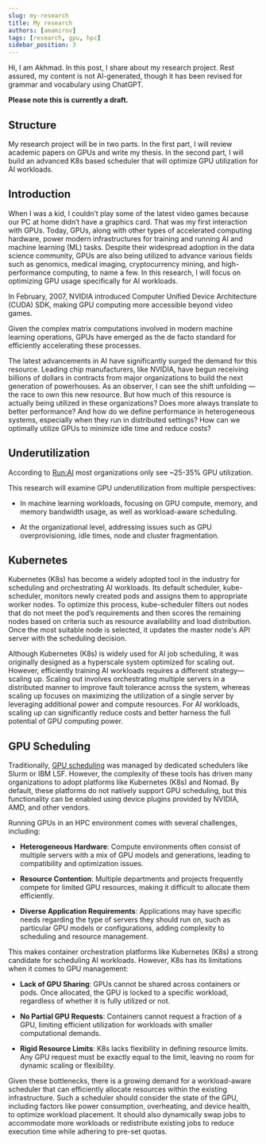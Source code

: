 ```yaml
---
slug: my-research
title: My research
authors: [amamirov]
tags: [research, gpu, hpc]
sidebar_position: 3
---
```


Hi, I am Akhmad. In this post, I share about my research project. Rest assured, my content is not AI-generated, though it has been revised for grammar and vocabulary using ChatGPT.

**Please note this is currently a draft.**

## Structure

My research project will be in two parts. In the first part, I will review academic papers on GPUs and write my thesis. In the second part, I will build an advanced K8s based scheduler that will optimize GPU utilization for AI workloads.

## Introduction

When I was a kid, I couldn’t play some of the latest video games because our PC at home didn’t have a graphics card. That was my first interaction with GPUs. Today, GPUs, along with other types of accelerated computing hardware, power modern infrastructures for training and running AI and machine learning (ML) tasks. Despite their widespread adoption in the data science community, GPUs are also being utilized to advance various fields such as genomics, medical imaging, cryptocurrency mining, and high-performance computing, to name a few. In this research, I will focus on optimizing GPU usage specifically for AI workloads.

In February, 2007, NVIDIA introduced Computer Unified Device Architecture (CUDA) SDK, making GPU computing more accessible beyond video games.

Given the complex matrix computations involved in modern machine learning operations, GPUs have emerged as the de facto standard for efficiently accelerating these processes.

The latest advancements in AI have significantly surged the demand for this resource. Leading chip manufacturers, like NVIDIA, have begun receiving billions of dollars in contracts from major organizations to build the next generation of powerhouses. As an observer, I can see the shift unfolding — the race to own this new resource. But how much of this resource is actually being utilized in these organizations? Does more always translate to better performance? And how do we define performance in heterogeneous systems, especially when they run in distributed settings? How can we optimally utilize GPUs to minimize idle time and reduce costs?

## Underutilization

According to [Run:AI](https://www.run.ai/guides/multi-gpu/simplify-gpu-sharing-part-1) most organizations only see ~25-35% GPU utilization.

This research will examine GPU underutilization from multiple perspectives:

- In machine learning workloads, focusing on GPU compute, memory, and memory bandwidth usage, as well as workload-aware scheduling.

- At the organizational level, addressing issues such as GPU overprovisioning, idle times, node and cluster fragmentation.

## Kubernetes

Kubernetes (K8s) has become a widely adopted tool in the industry for scheduling and orchestrating AI workloads. Its default scheduler, kube-scheduler, monitors newly created pods and assigns them to appropriate worker nodes. To optimize this process, kube-scheduler filters out nodes that do not meet the pod’s requirements and then scores the remaining nodes based on criteria such as resource availability and load distribution. Once the most suitable node is selected, it updates the master node's API server with the scheduling decision.

Although Kubernetes (K8s) is widely used for AI job scheduling, it was originally designed as a hyperscale system optimized for scaling out. However, efficiently training AI workloads requires a different strategy—scaling up. Scaling out involves orchestrating multiple servers in a distributed manner to improve fault tolerance across the system, whereas scaling up focuses on maximizing the utilization of a single server by leveraging additional power and compute resources. For AI workloads, scaling up can significantly reduce costs and better harness the full potential of GPU computing power.

## GPU Scheduling

Traditionally, [GPU scheduling](https://www.run.ai/guides/multi-gpu/gpu-scheduling) was managed by dedicated schedulers like Slurm or IBM LSF. However, the complexity of these tools has driven many organizations to adopt platforms like Kubernetes (K8s) and Nomad. By default, these platforms do not natively support GPU scheduling, but this functionality can be enabled using device plugins provided by NVIDIA, AMD, and other vendors.

Running GPUs in an HPC environment comes with several challenges, including:

- **Heterogeneous Hardware**: Compute environments often consist of multiple servers with a mix of GPU models and generations, leading to compatibility and optimization issues.

- **Resource Contention**: Multiple departments and projects frequently compete for limited GPU resources, making it difficult to allocate them efficiently.

- **Diverse Application Requirements**: Applications may have specific needs regarding the type of servers they should run on, such as particular GPU models or configurations, adding complexity to scheduling and resource management.

This makes container orchestration platforms like Kubernetes (K8s) a strong candidate for scheduling AI workloads. However, K8s has its limitations when it comes to GPU management:

- **Lack of GPU Sharing**: GPUs cannot be shared across containers or pods. Once allocated, the GPU is locked to a specific workload, regardless of whether it is fully utilized or not.

- **No Partial GPU Requests**: Containers cannot request a fraction of a GPU, limiting efficient utilization for workloads with smaller computational demands.

- **Rigid Resource Limits**: K8s lacks flexibility in defining resource limits. Any GPU request must be exactly equal to the limit, leaving no room for dynamic scaling or flexibility.

Given these bottlenecks, there is a growing demand for a workload-aware scheduler that can efficiently allocate resources within the existing infrastructure. Such a scheduler should consider the state of the GPU, including factors like power consumption, overheating, and device health, to optimize workload placement. It should also dynamically swap jobs to accommodate more workloads or redistribute existing jobs to reduce execution time while adhering to pre-set quotas.

